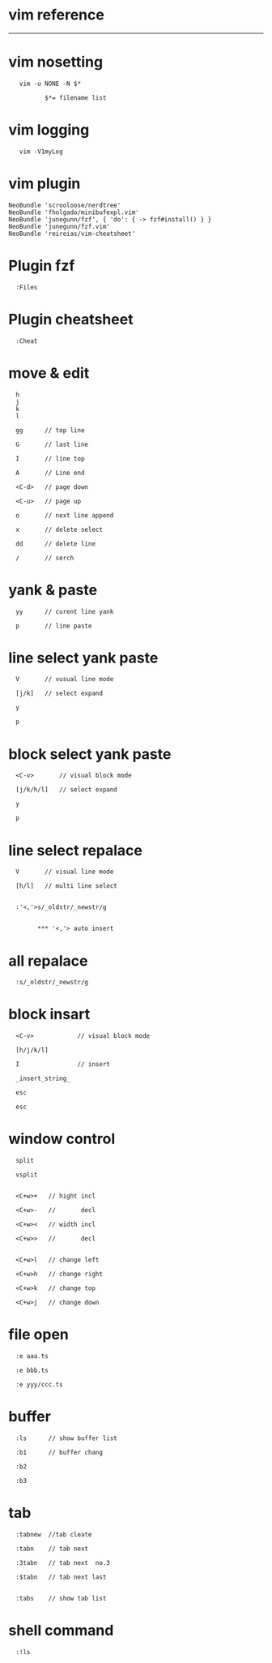 # vim reference

---

# vim nosetting

```
   vim -u NONE -N $*

          $*= filename list
```

# vim logging

```
   vim -V1myLog
```

# vim plugin

```
NeoBundle 'scrooloose/nerdtree'
NeoBundle 'fholgado/minibufexpl.vim'
NeoBundle 'junegunn/fzf', { 'do': { -> fzf#install() } }
NeoBundle 'junegunn/fzf.vim'
NeoBundle 'reireias/vim-cheatsheet'

```

# Plugin fzf

```
  :Files
```

# Plugin cheatsheet

```
  :Cheat
```

# move & edit

```
  h
  j
  k
  l
  
  gg      // top line 
  
  G       // last line
  
  I       // line top
  
  A       // Line end
  
  <C-d>   // page down
  
  <C-u>   // page up
  
  o       // next line append
  
  x       // delete select
  
  dd      // delete line
  
  /       // serch
```

# yank & paste

```
  yy      // curent line yank
  
  p       // line paste
```

# line select yank paste

```
  V       // vusual line mode
  
  [j/k]   // select expand
  
  y
  
  p
```

# block select yank paste

```
  <C-v>       // visual block mode
  
  [j/k/h/l]   // select expand
  
  y
  
  p
```

# line select repalace

```
  V       // visual line mode
  
  [h/l]   // multi line select
  
  
  :'<,'>s/_oldstr/_newstr/g
  
  
        *** '<,'> auto insert
```

# all repalace

```
  :s/_oldstr/_newstr/g
```

# block insart

```
  <C-v>            // visual block mode 
  
  [h/j/k/l]
  
  I                // insert 
  
  _insert_string_
  
  esc
  
  esc
```

# window control

```
  split
  
  vsplit
  
  
  <C+w>+   // hight incl
  
  <C+w>-   //       decl
  
  <C+w><   // width incl
  
  <C+w>>   //       decl
  
  
  <C+w>l   // change left
  
  <C+w>h   // change right
  
  <C+w>k   // change top
  
  <C+w>j   // change down
```

# file open
  
```
  :e aaa.ts
  
  :e bbb.ts
  
  :e yyy/ccc.ts
```
  
# buffer 
  
```
  :ls      // show buffer list
  
  :b1      // buffer chang
  
  :b2
  
  :b3
```
  
# tab
  
```
  :tabnew  //tab cleate
  
  :tabn    // tab next
  
  :3tabn   // tab next  no.3
  
  :$tabn   // tab next last
  
  
  :tabs    // show tab list
```

# shell command
  
```
  :!ls
```
